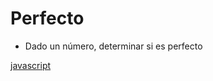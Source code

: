 # Perfecto

* Dado un número, determinar si es perfecto

[javascript](https://github.com/USantaTecla-mathematics/javascript/blob/master/funciones/Numero%20perfecto/Numero%20perfecto.js)

